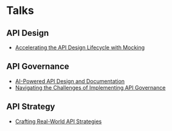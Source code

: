 # Talks

## API Design

- [Accelerating the API Design Lifecycle with Mocking](api-design/accelerating-api-design-lifecycle-with-mocking.md)

## API Governance

- [AI-Powered API Design and Documentation](api-governance/ai-powered-api-design-and-documentation.md)
- [Navigating the Challenges of Implementing API Governance](./api-governance/challenges-of-api-governance.md)

## API Strategy

- [Crafting Real-World API Strategies](api-strategy/%20crafting-real-world-api-strategies.md)
